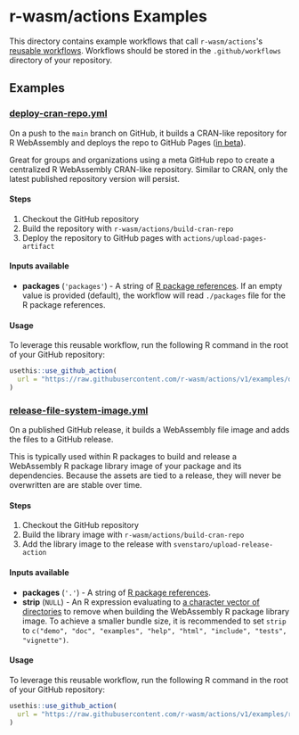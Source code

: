 # r-wasm/actions Examples

This directory contains example workflows that call `r-wasm/actions`'s [reusable workflows](https://docs.github.com/en/actions/learn-github-actions/reusing-workflows). Workflows should be stored in the `.github/workflows` directory of your repository.

## Examples

### [deploy-cran-repo.yml](https://github.com/r-wasm/actions/tree/main/examples/deploy-cran-repo.yml)

On a push to the `main` branch on GitHub, it builds a CRAN-like repository for R WebAssembly and deploys the repo to GitHub Pages ([in beta](https://github.com/actions/upload-pages-artifact)).

Great for groups and organizations using a meta GitHub repo to create a centralized R WebAssembly CRAN-like repository.  Similar to CRAN, only the latest published repository version will persist.

#### Steps

1. Checkout the GitHub repository
2. Build the repository with `r-wasm/actions/build-cran-repo`
3. Deploy the repository to GitHub pages with `actions/upload-pages-artifact`

#### Inputs available

* **packages** (`'packages'`) - A string of [R package references](https://r-lib.github.io/pkgdepends/reference/pkg_refs.html). If an empty value is provided (default), the workflow will read `./packages` file for the R package references.

#### Usage

To leverage this reusable workflow, run the following R command in the root of your GitHub repository:

```R
usethis::use_github_action(
  url = "https://raw.githubusercontent.com/r-wasm/actions/v1/examples/deploy-cran-repo.yml"
)
```

### [release-file-system-image.yml](https://github.com/r-wasm/actions/tree/main/examples/release-file-system-image.yml)

On a published GitHub release, it builds a WebAssembly file image and adds the files to a GitHub release.

This is typically used within R packages to build and release a WebAssembly R package library image of your package and its dependencies. Because the assets are tied to a release, they will never be overwritten are are stable over time.

#### Steps

1. Checkout the GitHub repository
2. Build the library image with `r-wasm/actions/build-cran-repo`
3. Add the library image to the release with `svenstaro/upload-release-action`

#### Inputs available

* **packages** (`'.'`) - A string of [R package references](https://r-lib.github.io/pkgdepends/reference/pkg_refs.html).
* **strip** (`NULL`) - An R expression evaluating to [a character vector of directories](https://r-wasm.github.io/rwasm/reference/make_library.html#details) to remove when building the WebAssembly R package library image. To achieve a smaller bundle size, it is recommended to set `strip` to `c("demo", "doc", "examples", "help", "html", "include", "tests", "vignette")`.


#### Usage

To leverage this reusable workflow, run the following R command in the root of your GitHub repository:

```R
usethis::use_github_action(
  url = "https://raw.githubusercontent.com/r-wasm/actions/v1/examples/release-file-system-image.yml"
)
```
